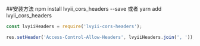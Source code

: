 ##安装方法
npm install lvyii_cors_headers --save
或者
yarn add lvyii_cors_headers

```javascript
const lvyiiHeaders = require('lvyii-cors-headers');

res.setHeader('Access-Control-Allow-Headers', lvyiiHeaders.join(', '));
```
